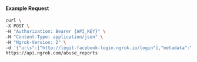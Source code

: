 <!-- Code generated for API Clients. DO NOT EDIT. -->

#### Example Request

```bash
curl \
-X POST \
-H "Authorization: Bearer {API_KEY}" \
-H "Content-Type: application/json" \
-H "Ngrok-Version: 2" \
-d '{"urls":["http://legit-facebook-login.ngrok.io/login"],"metadata":"{\"incident_id\":1233122}"}' \
https://api.ngrok.com/abuse_reports
```
